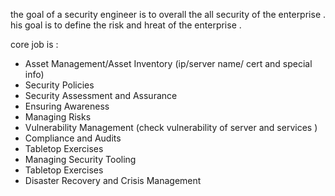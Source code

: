 the goal of a security engineer is to overall the all security of the enterprise . 
his goal is to define the risk and hreat of the enterprise .

core job is :
- Asset Management/Asset Inventory (ip/server name/ cert and special info)
- Security Policies
- Security Assessment and Assurance
- Ensuring Awareness
- Managing Risks
- Vulnerability Management (check vulnerability of server and services ) 
- Compliance and Audits
- Tabletop Exercises
- Managing Security Tooling
- Tabletop Exercises
- Disaster Recovery and Crisis Management

